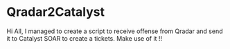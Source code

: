 # Qradar2Catalyst

Hi All, I managed to create a script to receive offense from Qradar and send it to Catalyst SOAR to create a tickets. Make use of it !! 
